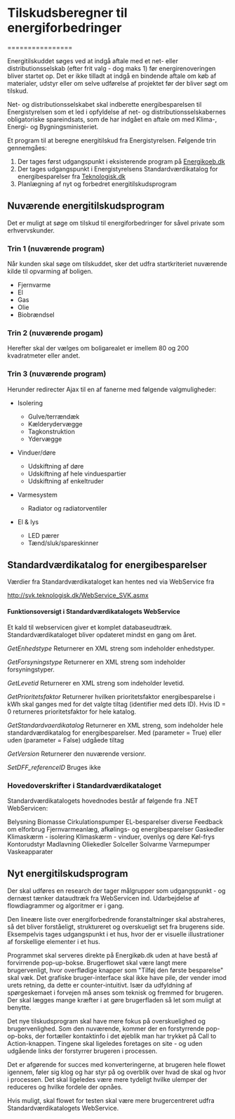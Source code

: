 # Tilskudsberegner til energiforbedringer
================

Energitilskuddet søges ved at indgå aftale med et net- eller distributionsselskab (efter frit valg - dog maks 1) før energirenoveringen bliver startet op. Det er ikke tilladt at indgå en bindende aftale om køb af materialer, udstyr eller om selve udførelse af projektet før der bliver søgt om tilskud. 

Net- og distributionsselskabet skal indberette energibesparelsen til Energistyrelsen som et led i opfyldelse af net- og distributionsselskabernes obligatoriske spareindsats, som de har indgået en aftale om med Klima-, Energi- og Bygningsministeriet. 

Et program til at beregne energitilskud fra Energistyrelsen. Følgende trin gennemgåes:

1. Der tages først udgangspunkt i eksisterende program på [Energikoeb.dk](http://energikoeb.dk/)
2. Der tages udgangspunkt i Energistyrelsens Standardværdikatalog for energibesparelser fra [Teknologisk.dk](http://svk.teknologisk.dk/Pages_open/Default.aspx)
3. Planlægning af nyt og forbedret energitilskudsprogram

## Nuværende energitilskudsprogram

Det er muligt at søge om tilskud til energiforbedringer for såvel private som erhvervskunder.

### Trin 1 (nuværende program)
Når kunden skal søge om tilskuddet, sker det udfra startkriteriet nuværende kilde til opvarming af boligen.

- Fjernvarme
- El
- Gas
- Olie
- Biobrændsel

### Trin 2 (nuværende progam)
Herefter skal der vælges om boligarealet er imellem 80 og 200 kvadratmeter eller andet.

### Trin 3 (nuværende program)
Herunder redirecter Ajax til en af fanerne med følgende valgmuligheder:
- Isolering
  - Gulve/terrændæk
  - Kælderydervægge
  - Tagkonstruktion
  - Ydervægge

- Vinduer/døre
  - Udskiftning af døre
  - Udskiftning af hele vinduespartier
  - Udskiftning af enkeltruder

- Varmesystem
  - Radiator og radiatorventiler

- El & lys
  - LED pærer
  - Tænd/sluk/spareskinner

## Standardværdikatalog for energibesparelser

Værdier fra Standardværdikataloget kan hentes ned via WebService fra

http://svk.teknologisk.dk/WebService_SVK.asmx

#### Funktionsoversigt i Standardværdikatalogets WebService
Et kald til webservicen giver et komplet databaseudtræk. Standardværdikataloget bliver opdateret mindst en gang om året.

*GetEnhedstype*
Returnerer en XML streng som indeholder enhedstyper.

*GetForsyningstype*
Returnerer en XML streng som indeholder forsyningstyper.

*GetLevetid*
Returnerer en XML streng som indeholder levetid.

*GetPrioritetsfaktor*
Returnerer hvilken prioritetsfaktor energibesparelse i kWh skal ganges med for det valgte tiltag (identifier med dets ID). Hvis ID = 0 returneres prioritetsfaktor for hele katalog.

*GetStandardvaerdikatalog*
Returnerer en XML streng, som indeholder hele standardværdikatalog for energibesparelser. Med (parameter = True) eller uden (parameter = False) udgåede tiltag

*GetVersion*
Returnerer den nuværende versionr.

*SetDFF_referenceID*
Bruges ikke

### Hovedoverskrifter i Standardværdikataloget

Standardværdikatalogets hovednodes består af følgende fra .NET WebServicen:

Belysning
Biomasse
Cirkulationspumper
EL-besparelser diverse
Feedback om elforbrug
Fjernvarmeanlæg, afkølings- og energibesparelser
Gaskedler
Klimaskærm - isolering
Klimaskærm - vinduer, ovenlys og døre
Køl-frys
Kontorudstyr
Madlavning
Oliekedler
Solceller
Solvarme
Varmepumper
Vaskeapparater

## Nyt energitilskudsprogram

Der skal udføres en research der tager målgrupper som udgangspunkt - og dernæst tænker dataudtræk fra WebServicen ind. Udarbejdelse af flowdiagrammer og algoritmer er i gang.

Den lineære liste over energiforbedrende foranstaltninger skal abstraheres, så det bliver forståeligt, struktureret og overskueligt set fra brugerens side. Eksempelvis tages udgangspunkt i et hus, hvor der er visuelle illustrationer af forskellige elementer i et hus.

Programmet skal serveres direkte på Energikøb.dk uden at have bestå af forvirrende pop-up-bokse. Brugerflowet skal være langt mere brugervenligt, hvor overflødige knapper som "Tilføj den første besparelse" skal væk. Det grafiske bruger-interface skal ikke have pile, der vender imod urets retning, da dette er counter-intuitivt. Især da udfyldning af spørgeskemaet i forvejen må anses som teknisk og fremmed for brugeren. Der skal lægges mange kræfter i at gøre brugerfladen så let som muligt at benytte.

Det nye tilskudsprogram skal have mere fokus på overskuelighed og brugervenlighed. Som den nuværende, kommer der en forstyrrende pop-op-boks, der fortæller kontaktinfo i det øjeblik man har trykket på Call to Action-knappen. Tingene skal ligeledes foretages on site - og uden udgående links der forstyrrer brugeren i processen.

Det er afgørende for succes med konverteringerne, at brugeren hele flowet igennem, føler sig klog og har styr på og overblik over hvad de skal og hvor i processen. Det skal ligeledes være mere tydeligt hvilke ulemper der reduceres og hvilke fordele der opnåes.

Hvis muligt, skal flowet for testen skal være mere brugercentreret udfra Standardværdikatalogets WebService.

